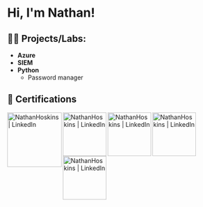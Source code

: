 <h1>Hi, I'm Nathan! <br/>

<h2>👨‍💻 Projects/Labs:</h2>

- <b>Azure</b>
- <b>SIEM</b>
- <b>Python</b>
  - Password manager

<h2>📄 Certifications</h2>

[<img align="left" alt="NathanHoskins | LinkedIn" width="125px" src="https://comptiacdn.azureedge.net/webcontent/images/default-source/siteicons/logonetworkplus.svg?sfvrsn=c1041be7_2" />](https://www.credly.com/badges/4104bb4b-29a8-412f-bb06-7701b78d048c/linked_in_profile)
[<img align="left" alt="NathanHoskins | LinkedIn" width="100px" src="https://images.credly.com/size/340x340/images/74790a75-8451-400a-8536-92d792c5184a/CompTIA_Security_2Bce.png" />](https://www.credly.com/badges/4104bb4b-29a8-412f-bb06-7701b78d048c/linked_in_profile)
[<img align="left" alt="NathanHoskins | LinkedIn" width="100px" src="https://images.credly.com/size/340x340/images/5cb4b153-44d8-410c-97c6-6afba3faa4af/Comptia_CySA_2Bce.png" />](https://www.credly.com/badges/4104bb4b-29a8-412f-bb06-7701b78d048c/linked_in_profile)
[<img align="left" alt="NathanHoskins | LinkedIn" width="100px" src="https://images.credly.com/size/340x340/images/87ef04a1-b68d-4c11-acaf-a5b1d4c2c9ea/CompTIA_PenTest_2B.png" />](https://www.credly.com/badges/12b1b285-9b47-43f9-bade-2ec05c72f3e0)
[<img align="left" alt="NathanHoskins | LinkedIn" width="100px" src="https://learn.microsoft.com/media/learn/certification/badges/microsoft-certified-fundamentals-badge.svg?branch=main" />](https://learn.microsoft.com/en-us/users/nathanhoskins-5346/credentials/7f89e104cd467b95)



<!--
**nate13195/nate13195** is a ✨ _special_ ✨ repository because its `README.md` (this file) appears on your GitHub profile.

Here are some ideas to get you started:

- 🔭 I’m currently working on ...
- 🌱 I’m currently learning ...
- 👯 I’m looking to collaborate on ...
- 🤔 I’m looking for help with ...
- 💬 Ask me about ...
- 📫 How to reach me: ...
- 😄 Pronouns: ...
- ⚡ Fun fact: ...
-->
